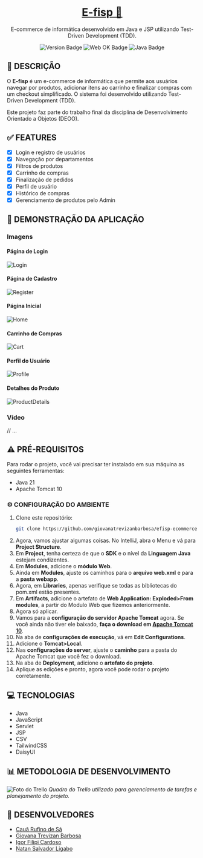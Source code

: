 <h1 align="center">
    <a href="#">E-fisp 🛒</a>
</h1>

<div align="center">
   <p>E-commerce de informática desenvolvido em Java e JSP utilizando Test-Driven Development (TDD).</p>

   ![Version Badge](https://img.shields.io/badge/version-1.0-blue)
   ![Web OK Badge](https://img.shields.io/badge/web-OK-brightgreen)
   ![Java Badge](https://img.shields.io/badge/Language-Java-red)
</div>

## 🚀 DESCRIÇÃO

O **E-fisp** é um e-commerce de informática que permite aos usuários navegar por produtos, adicionar itens ao carrinho e finalizar compras com um checkout simplificado. O sistema foi desenvolvido utilizando Test-Driven Development (TDD).

Este projeto faz parte do trabalho final da disciplina de Desenvolvimento Orientado a Objetos (DEOO).

## ✅ FEATURES

- [x] Login e registro de usuários
- [x] Navegação por departamentos
- [x] Filtros de produtos
- [x] Carrinho de compras
- [x] Finalização de pedidos
- [x] Perfil de usuário
- [x] Histórico de compras
- [x] Gerenciamento de produtos pelo Admin

## 🎦 DEMONSTRAÇÃO DA APLICAÇÃO

### Imagens

#### Página de Login
![Login]()

#### Página de Cadastro
![Register]()

#### Página Inicial
![Home]()

#### Carrinho de Compras
![Cart]()

#### Perfil do Usuário
![Profile]()

#### Detalhes do Produto
![ProductDetails]()

### Vídeo

// ...

## ⚠️ PRÉ-REQUISITOS

Para rodar o projeto, você vai precisar ter instalado em sua máquina as seguintes ferramentas:

- Java 21
- Apache Tomcat 10

### ⚙️ CONFIGURAÇÃO DO AMBIENTE

1. Clone este repositório:
   ```bash
   git clone https://github.com/giovanatrevizanbarbosa/efisp-ecommerce.git

2. Agora, vamos ajustar algumas coisas. No IntelliJ, abra o Menu e vá para **Project Structure**.
3. Em **Project**, tenha certeza de que o **SDK** e o nível da **Linguagem Java** estejam condizentes.
4. Em **Modules**, adicione o **módulo Web**.
5. Ainda em **Modules**, ajuste os caminhos para o **arquivo web.xml** e para a **pasta webapp**.
6. Agora, em **Libraries**, apenas verifique se todas as bibliotecas do pom.xml estão presentes.
7. Em **Artifacts**, adicione o artefato de **Web Application: Exploded>From modules**, a partir do Modulo Web que fizemos anteriormente.
8. Agora só aplicar.
9. Vamos para a **configuração do servidor Apache Tomcat** agora. Se você ainda não tiver ele baixado, **faça o download em [Apache Tomcat 10](https://tomcat.apache.org/download-10.cgi)**.
10. Na aba de **configurações de execução**, vá em **Edit Configurations**.
11. Adicione o **Tomcat>Local**.
12. Nas **configurações do server**, ajuste o **caminho** para a pasta do Apache Tomcat que você fez o download.
13. Na aba de **Deployment**, adicione o **artefato do projeto**.
14. Aplique as edições e pronto, agora você pode rodar o projeto corretamente.

## 💻 TECNOLOGIAS

- Java
- JavaScript
- Servlet
- JSP
- CSV
- TailwindCSS
- DaisyUI

## 📊 METODOLOGIA DE DESENVOLVIMENTO

![Foto do Trello](https://i.imgur.com/7RDTuLR.png)
*Quadro do Trello utilizado para gerenciamento de tarefas e planejamento do projeto.*

## 👥 DESENVOLVEDORES

- [Cauã Rufino de Sá](https://github.com/CauaDeSa)
- [Giovana Trevizan Barbosa](https://github.com/giovanatrevizanbarbosa)
- [Igor Filipi Cardoso](https://github.com/IgorFilipiCardoso)
- [Natan Salvador Ligabo](https://github.com/natansalvadorligabo)
